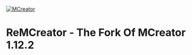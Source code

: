 [![MCreator](https://mcreator.net/image/brand/mcreator300s.png)](https://mcreator.net/)

# ReMCreator - The Fork Of MCreator 1.12.2